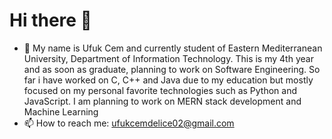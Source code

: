 # Hi there 👋

- 🔭 My name is Ufuk Cem and currently student of Eastern Mediterranean University, Department of Information Technology. This is my 4th year and as soon as graduate, planning to work on Software Engineering. So far i have worked on C, C++ and Java due to my education but mostly focused on my personal favorite technologies such as Python and JavaScript. I am planning to work on MERN stack development and Machine Learning
- 📫 How to reach me: ufukcemdelice02@gmail.com
